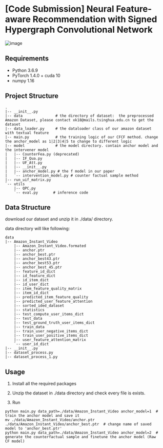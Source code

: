 # [Code Submission] Neural Feature-aware Recommendation with Signed Hypergraph Convolutional Network



![image](https://github.com/code4review/TOIS/raw/master/img/intro.png)

## Requirements

- Python 3.6.9
- PyTorch 1.4.0 + cuda 10 
- numpy 1.16


## Project Structure

    .
    |-- __init__.py
    |-- data               # the directory of dataset:  the preprocessed Amazon Dataset, please contact xk18@mails.tsinghua.edu.cn to get the dataset
    |-- data_loader.py     # the dataloader class of our amazon dataset with textual feature 
    |-- main.py            # the training logic of our CFCF method. change the anchor_model as 1|2|3|4|5 to change to different logic
    |-- model              # the model directory. contain anchor model and the intervener model
    |   |-- CounterFea.py (deprecated)
    |   |-- IF_Qua.py
    |   |-- UF_Att.py
    |   |-- __init__.py
    |   |-- anchor_model.py # the f model in our paper
    |   `-- intervention_model.py # counter factual sample method
    |-- run_uif_matrix.py  
    `-- utils
        |-- QPC.py
        `-- eval.py       # inference code 

## Data Structure
download our dataset and unzip it in ./data/ directory.

data directory will like following: 

    data
    |-- Amazon_Instant_Video
        |-- Amazon_Instant_Video.formated
        |-- anchor.ptr
        |-- anchor_best.ptr
        |-- anchor_best43.ptr
        |-- anchor_best53.ptr
        |-- anchor_best_45.ptr
        |-- feature_id_dict
        |-- id_feature_dict
        |-- id_item_dict
        |-- id_user_dict
        |-- item_feature_quality_matrix
        |-- item_id_dict
        |-- predicted_item_feature_quality
        |-- predicted_user_feature_attention
        |-- sorted_ided_dataset
        |-- statistics
        |-- test_compute_user_items_dict
        |-- test_data
        |-- test_ground_truth_user_items_dict
        |-- train_data
        |-- train_user_negative_items_dict
        |-- train_user_positive_items_dict
        |-- user_feature_attention_matrix
        `-- user_id_dict
    |-- __init__.py
    |-- dataset_process.py
    |-- dataset_process_1.py

## Usage

1. Install all the required packages

2. Unzip the dataset in ./data directory and check every file is exists.

3. Run 
```
python main.py data_path=./data/Amazon_Instant_Video anchor_model=1  # train the anchor model and save it
mv ./data/Amazon_Instant_Video/anchor.ptr ./data/Amazon_Instant_Video/anchor_best.ptr  # change name of saved model to 'anchor_best.ptr'
python main.py data_path=./data/Amazon_Instant_Video anchor_model=2  # generate the counterfactual sample and finetune the anchor model (Raw CF model)
```
